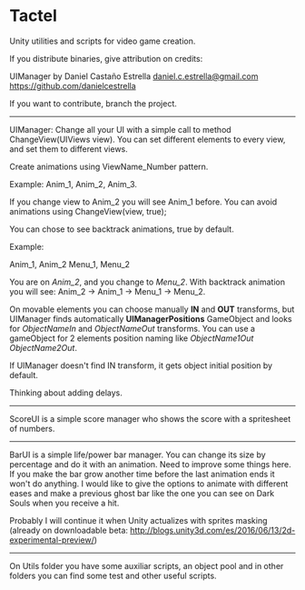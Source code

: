 # Tactel
Unity utilities and scripts for video game creation.

If you distribute binaries, give attribution on credits:

UIManager by Daniel Castaño Estrella
daniel.c.estrella@gmail.com
https://github.com/danielcestrella


If you want to contribute, branch the project.

---

UIManager: Change all your UI with a simple call to method ChangeView(UIViews view).
You can set different elements to every view, and set them to different views.

Create animations using ViewName_Number pattern.

Example: Anim_1, Anim_2, Anim_3.

If you change view to Anim_2 you will see Anim_1 before.
You can avoid animations using ChangeView(view, true);

You can chose to see backtrack animations, true by default.

Example:

Anim_1, Anim_2
Menu_1, Menu_2

You are on *Anim_2*, and you change to *Menu_2*. With backtrack animation you will see: Anim_2 -> Anim_1 -> Menu_1 -> Menu_2.

On movable elements you can choose manually **IN** and **OUT** transforms, but UIManager finds automatically **UIManagerPositions** GameObject and looks for *ObjectNameIn* and *ObjectNameOut* transforms. You can use a gameObject for 2 elements position naming like *ObjectName1Out ObjectName2Out*.

If UIManager doesn't find IN transform, it gets object initial position by default.

Thinking about adding delays.

---

ScoreUI is a simple score manager who shows the score with a spritesheet of numbers.

---

BarUI is a simple life/power bar manager. You can change its size by percentage and do it with an animation. Need to improve some things here. If you make the bar grow another time before the last animation ends it won't do anything. I would like to give the options to animate with different eases and make a previous ghost bar like the one you can see on Dark Souls when you receive a hit.

Probably I will continue it when Unity actualizes with sprites masking (already on downloadable beta: http://blogs.unity3d.com/es/2016/06/13/2d-experimental-preview/)

---

On Utils folder you have some auxiliar scripts, an object pool and in other folders you can find some test and other useful scripts.